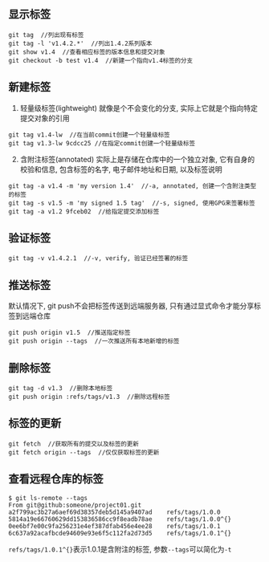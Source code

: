 ## 显示标签
```
git tag  //列出现有标签
git tag -l 'v1.4.2.*'  //列出1.4.2系列版本
git show v1.4  //查看相应标签的版本信息和提交对象
git checkout -b test v1.4  //新建一个指向v1.4标签的分支
```

## 新建标签

1. 轻量级标签(lightweight)
就像是个不会变化的分支, 实际上它就是个指向特定提交对象的引用
```
git tag v1.4-lw  //在当前commit创建一个轻量级标签
git tag v1.3-lw 9cdcc25 //在指定commit创建一个轻量级标签
```

2. 含附注标签(annotated)
实际上是存储在仓库中的一个独立对象, 它有自身的校验和信息, 包含标签的名字, 电子邮件地址和日期, 以及标签说明
```
git tag -a v1.4 -m 'my version 1.4'  //-a, annotated, 创建一个含附注类型的标签
git tag -s v1.5 -m 'my signed 1.5 tag'  //-s, signed, 使用GPG来签署标签
git tag -a v1.2 9fceb02  //给指定提交添加标签
```

## 验证标签
```
git tag -v v1.4.2.1  //-v, verify, 验证已经签署的标签
```

## 推送标签
默认情况下, git push不会把标签传送到远端服务器, 只有通过显式命令才能分享标签到远端仓库
```
git push origin v1.5  //推送指定标签
git push origin --tags  //一次推送所有本地新增的标签
```

## 删除标签
```
git tag -d v1.3  //删除本地标签
git push origin :refs/tags/v1.3  //删除远程标签
```

## 标签的更新
```
git fetch  //获取所有的提交以及标签的更新
git fetch origin --tags  //仅仅获取标签的更新
```

## 查看远程仓库的标签
```console
$ git ls-remote --tags
From git@github:someone/project01.git
a2f799ac3b27a6aef69d38357deb5d145a9407ad    refs/tags/1.0.0
5814a19e66760629dd153836586cc9f8eadb78ae    refs/tags/1.0.0^{}
0ee6bf7e00c9fa256231e4ef387dfab456e4ee28    refs/tags/1.0.1
6c637a92acafbcde94609e93e6f5c112fa2d73d5    refs/tags/1.0.1^{}
```
`refs/tags/1.0.1^{}`表示1.0.1是含附注的标签, 参数`--tags`可以简化为`-t`
